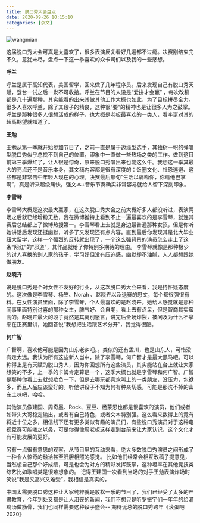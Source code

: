 ```yaml
---
title: 脱口秀大会盘点
date: 2020-09-26 10:15:10
categories: [杂文]
---
```

![wangmian ](https://user-images.githubusercontent.com/1400357/94370744-96a97500-00e9-11eb-8425-a1f631ae9dca.jpg)


这届脱口秀大会可真是太喜欢了，很多表演反复看好几遍都不过瘾。决赛刚结束完不久，意犹未尽，盘点一下这一季喜欢的众卡司们以及我的一些感想。

**呼兰**

呼兰是属于高知代表，美国留学，回来做了几年程序员。后来发现自己有脱口秀天赋，登台一试之后一发不可收拾。呼兰在节目的人设是“爱拼才会赢” ，每次改稿都是几十遍那种，其实能看的出来其做其他工作大概也如此，为了目标拼尽全力。很多人喜欢呼兰，除了其段子的精良，这种很“要”的精神也是让很多人为之鼓掌。呼兰是那种很多人很想活成的样子，也大概是老板最喜欢的一类人，看李诞对其的超高期望就知道了。

**王勉**

王勉从第一季就开始参加节目了，之前一直是属于边缘型选手，其独树一帜的弹唱型脱口秀似乎总找不到自己的位置，印象中一直做一些热场之类的工作。做到这目前第三季爆红了，让人很是惊奇，原来脱口秀唱出来也能这么牛。我想这一季其最大的亮点还不是音乐本身，其文稿内容都是很有深度的：饭圈文化、社恐逃避、这些都是非常击中年轻人现在的心理。决赛最后那句“生活以痛吻你，你扇他巴掌啊”，真是听来超级痛快。强文本+音乐节奏确实非常容易就给人留下深刻印象。

**李雪琴**

李雪琴大概是这次最大赢家，在这次脱口秀大会之前大概好多人都没听过，表演两场之后就已经增粉无数，我在微博推特上看到不止一遍最喜欢的是李雪琴，就连其赛后总结都上了微博热搜第一。李雪琴看上去就是身边最普通那种女孩，但是你听她讲话后发现还挺幽默，听多了又发现还有点内容。直到最后你发现其是北大毕业纽大留学，这样一个强烈的反转就出现了，一个这么强背景的演员怎么走上了这条“网红”的“邪道”，其作品就给了你特别多期待的理由。 李雪琴就像是那种极少的讨人喜换的别人家的孩子，学习好但没有压迫感，幽默却不油腻，人人都想跟她做朋友。

**赵晓卉**

说是脱口秀是个对女性不友好的行业，从这次脱口秀大会来看，我是持怀疑态度的。这次像是李雪琴、杨笠、Norah 、赵晓卉以及退赛的思文，每个都很强很有料。在女性演员里面，除了李雪琴，个人最喜欢的是赵晓卉。她给人感觉就是那种同事里面特别讨喜的那种女生，脾气好、会自嘲，看上去有点呆，但是智商其实蛮高的。赵晓卉最火的段子竟然是其离别感言，讲完后全场炸裂，被问及为什么不拿来在正赛里讲，她回答说“我想把生活跟艺术分开”，我觉得很酷。

**何广智**

广智啊，喜欢他可能是因为山东老乡吧。。类似的还有孟川，也是山东人，可惜没有走太远。我认为所有这些新人当中，除了李雪琴，何广智才是最大黑马吧。可以称得上是有天赋的脱口秀人，因为你回想所有这些演员，其实能站在台上就让大家想笑的不多，上一季的卡姆肯定算是一个，这季大概也就是李雪琴和何广智。广智是那种你看上去就想欺负一下，但是去哪玩都喜欢叫上的一类朋友，没压力，包袱多，而且人品应该蛮好的。听他讲段子不知为何有种亲切感，可能是那洗不掉的山东土味吧，哈哈。

其他演员像建国、周奇墨、Rock、豆豆、杨蒙恩也都是很喜欢的演员，他们或者如带头大哥稳定输出，或者有自己特色，或者文本特别强。这么看来数得上的竟有将近十位之多，相信线下还有更多类似有趣的演员们，有些脱口秀演员对于这种电视竞赛可能嗤之以鼻，可是你得像周老板这样走到台前来让大家认识，这个文化才有可能发展的更好。

另有一点很有意思的观察，从节目里的互动来看，绝大多数脱口秀演员之间形成了一种令人惊奇的融洽甚至肝胆相照的感觉。 比如他们经常会相互改稿子提意见，当然想自己那个好成绩，可是也会为对方的精彩发挥鼓掌，这种坦率在其他竞技类综艺比如歌唱类是很难想象的。 记得王建国一次看到当场的对手王勉表演炸场时笑说“我是又高兴又难受”，我相信是真实的，

中国太需要脱口秀这种让大家纯粹就是放松一乐的节目了，我们已经受了太多的严肃教育，今年到处又都是让人沮丧的新闻，我们不想只是听罗振宇们一年年的给灌鸡汤做筋骨，我们也同样需要这种段子盛会-- 期待诞总的脱口秀跨年《滚蛋吧2020》